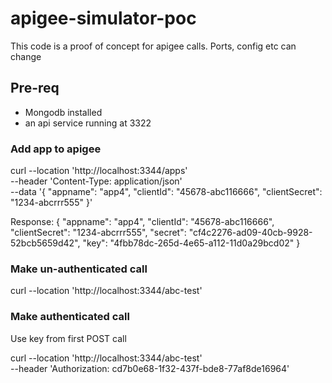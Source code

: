 # apigee-simulator-poc

This code is a proof of concept for apigee calls.  Ports, config etc can change

## Pre-req
- Mongodb installed 
- an api service running at 3322


### Add app to apigee
curl --location 'http://localhost:3344/apps' \
--header 'Content-Type: application/json' \
--data '{
    "appname": "app4",
    "clientId": "45678-abc116666",
    "clientSecret": "1234-abcrrr555"
}'

Response:
{
    "appname": "app4",
    "clientId": "45678-abc116666",
    "clientSecret": "1234-abcrrr555",
    "secret": "cf4c2276-ad09-40cb-9928-52bcb5659d42",
    "key": "4fbb78dc-265d-4e65-a112-11d0a29bcd02"
}



### Make un-authenticated call
curl --location 'http://localhost:3344/abc-test'

### Make authenticated call
Use key from first POST call 
 
curl --location 'http://localhost:3344/abc-test' \
--header 'Authorization: cd7b0e68-1f32-437f-bde8-77af8de16964'
